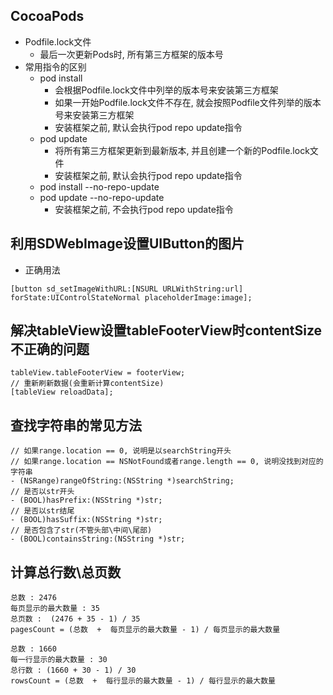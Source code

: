 ## CocoaPods
- Podfile.lock文件
    - 最后一次更新Pods时, 所有第三方框架的版本号
- 常用指令的区别
    - pod install
        - 会根据Podfile.lock文件中列举的版本号来安装第三方框架
        - 如果一开始Podfile.lock文件不存在, 就会按照Podfile文件列举的版本号来安装第三方框架
        - 安装框架之前, 默认会执行pod repo update指令
    - pod update
        - 将所有第三方框架更新到最新版本, 并且创建一个新的Podfile.lock文件
        - 安装框架之前, 默认会执行pod repo update指令
    - pod install --no-repo-update
    - pod update --no-repo-update
        - 安装框架之前, 不会执行pod repo update指令

## 利用SDWebImage设置UIButton的图片
- 正确用法

```objc
[button sd_setImageWithURL:[NSURL URLWithString:url] forState:UIControlStateNormal placeholderImage:image];
```

## 解决tableView设置tableFooterView时contentSize不正确的问题
```objc
tableView.tableFooterView = footerView;
// 重新刷新数据(会重新计算contentSize)
[tableView reloadData];
```

## 查找字符串的常见方法
```objc
// 如果range.location == 0, 说明是以searchString开头
// 如果range.location == NSNotFound或者range.length == 0, 说明没找到对应的字符串
- (NSRange)rangeOfString:(NSString *)searchString;
// 是否以str开头
- (BOOL)hasPrefix:(NSString *)str;
// 是否以str结尾
- (BOOL)hasSuffix:(NSString *)str;
// 是否包含了str(不管头部\中间\尾部)
- (BOOL)containsString:(NSString *)str;
```

## 计算总行数\总页数
```objc
总数 : 2476
每页显示的最大数量 : 35
总页数 :  (2476 + 35 - 1) / 35
pagesCount = (总数  +  每页显示的最大数量 - 1) / 每页显示的最大数量

总数 : 1660
每一行显示的最大数量 : 30
总行数 : (1660 + 30 - 1) / 30
rowsCount = (总数  +  每行显示的最大数量 - 1) / 每行显示的最大数量
```
